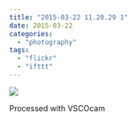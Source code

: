 ```yaml
---
title: "2015-03-22 11.20.29 1"
date: 2015-03-22
categories: 
  - "photography"
tags: 
  - "flickr"
  - "ifttt"
---
```


![](https://farm9.staticflickr.com/8731/16711735080_9ce4d4d44b_b.jpg)  

Processed with VSCOcam
